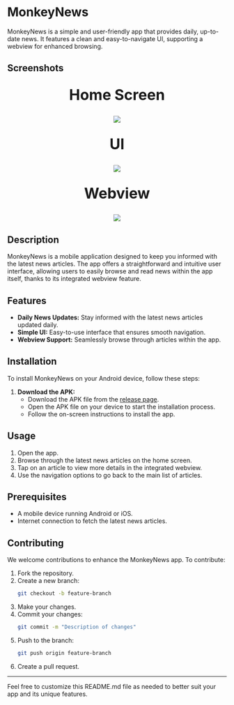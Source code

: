 # MonkeyNews

MonkeyNews is a simple and user-friendly app that provides daily, up-to-date news. It features a clean and easy-to-navigate UI, supporting a webview for enhanced browsing.

## Screenshots

<div align="center">
     <p style="font-size:28px;"><b><big>Home Screen</big></b></p>
    <img src="https://github.com/piyushchauhan600/Monkey_News/assets/170570912/de1fcd3b-6b38-4e88-8afa-b0e0163e8056"  />
</div>

<div align="center">
        <p style="font-size:28px;"><b><big>UI</big></b></p>
    <img src="https://github.com/piyushchauhan600/Monkey_News/assets/170570912/fe0f8ca0-1ef2-4b44-9a35-eded796cd831" />
</div>

<div align="center">
       <p style="font-size:28px;"><b><big>Webview</big></b></p>
    <img src="https://github.com/piyushchauhan600/Monkey_News/assets/170570912/7e89b2f0-998d-454f-867a-031c4d1fa965"  />
</div>

## Description

MonkeyNews is a mobile application designed to keep you informed with the latest news articles. The app offers a straightforward and intuitive user interface, allowing users to easily browse and read news within the app itself, thanks to its integrated webview feature.

## Features

- **Daily News Updates:** Stay informed with the latest news articles updated daily.
- **Simple UI:** Easy-to-use interface that ensures smooth navigation.
- **Webview Support:** Seamlessly browse through articles within the app.

## Installation

To install MonkeyNews on your Android device, follow these steps:

1. **Download the APK:**
    - Download the APK file from the [release page](https://github.com/piyushchauhan600/Monkey_News/releases/tag/v1.0.0).
    - Open the APK file on your device to start the installation process.
    - Follow the on-screen instructions to install the app.

## Usage

1. Open the app.
2. Browse through the latest news articles on the home screen.
3. Tap on an article to view more details in the integrated webview.
4. Use the navigation options to go back to the main list of articles.

## Prerequisites

- A mobile device running Android or iOS.
- Internet connection to fetch the latest news articles.

## Contributing

We welcome contributions to enhance the MonkeyNews app. To contribute:

1. Fork the repository.
2. Create a new branch:
    ```bash
    git checkout -b feature-branch
    ```
3. Make your changes.
4. Commit your changes:
    ```bash
    git commit -m "Description of changes"
    ```
5. Push to the branch:
    ```bash
    git push origin feature-branch
    ```
6. Create a pull request.

---

Feel free to customize this README.md file as needed to better suit your app and its unique features.
